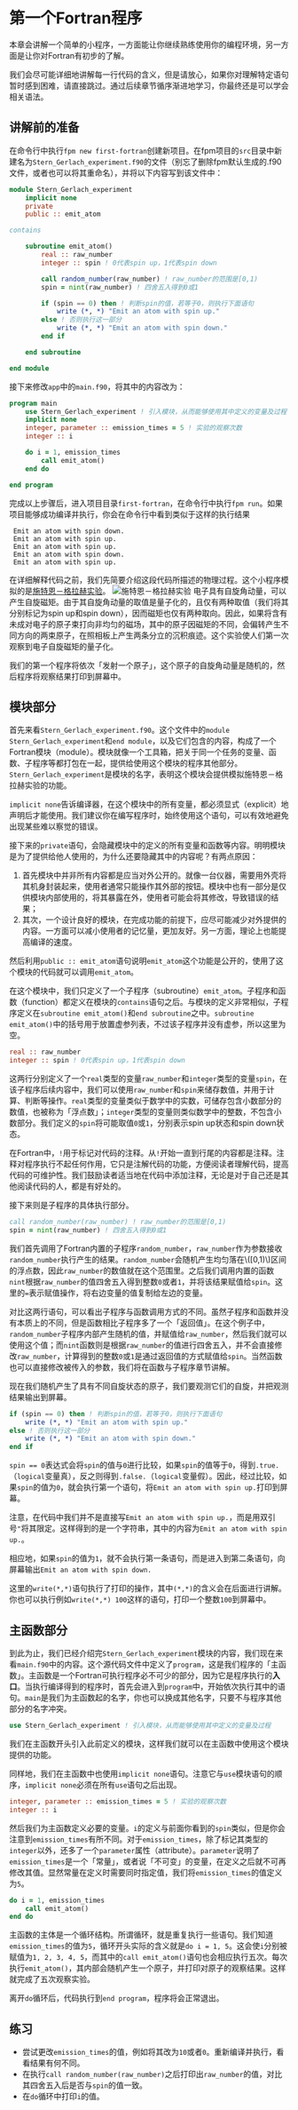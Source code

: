 # 第一个Fortran程序
本章会讲解一个简单的小程序，一方面能让你继续熟练使用你的编程环境，另一方面是让你对Fortran有初步的了解。

我们会尽可能详细地讲解每一行代码的含义，但是请放心，如果你对理解特定语句暂时感到困难，请直接跳过。通过后续章节循序渐进地学习，你最终还是可以学会相关语法。

## 讲解前的准备
在命令行中执行`fpm new first-fortran`创建新项目。在fpm项目的`src`目录中新建名为`Stern_Gerlach_experiment.f90`的文件（别忘了删除fpm默认生成的.f90文件，或者也可以将其重命名），并将以下内容写到该文件中：
```fortran
module Stern_Gerlach_experiment
    implicit none
    private
    public :: emit_atom

contains

    subroutine emit_atom()
        real :: raw_number
        integer :: spin ! 0代表spin up，1代表spin down

        call random_number(raw_number) ! raw_number的范围是[0,1)
        spin = nint(raw_number) ! 四舍五入得到0或1

        if (spin == 0) then ! 判断spin的值，若等于0，则执行下面语句
            write (*, *) "Emit an atom with spin up."
        else ! 否则执行这一部分
            write (*, *) "Emit an atom with spin down."
        end if

    end subroutine

end module
```
接下来修改`app`中的`main.f90`，将其中的内容改为：
```fortran
program main
    use Stern_Gerlach_experiment ! 引入模块，从而能够使用其中定义的变量及过程
    implicit none
    integer, parameter :: emission_times = 5 ! 实验的观察次数
    integer :: i

    do i = 1, emission_times
        call emit_atom()
    end do

end program
```
完成以上步骤后，进入项目目录`first-fortran`，在命令行中执行`fpm run`。如果项目能够成功编译并执行，你会在命令行中看到类似于这样的执行结果
```
 Emit an atom with spin down.
 Emit an atom with spin up.
 Emit an atom with spin up.
 Emit an atom with spin down.
 Emit an atom with spin up.
```
在详细解释代码之前，我们先简要介绍这段代码所描述的物理过程。这个小程序模拟的是[施特恩－格拉赫实验](https://zh.wikipedia.org/wiki/施特恩－格拉赫实验)。
![施特恩－格拉赫实验](media/Stern_Gerlach_experiment.png)
电子具有自旋角动量，可以产生自旋磁矩。由于其自旋角动量的取值是量子化的，且仅有两种取值（我们将其分别标记为spin up和spin down），因而磁矩也仅有两种取向。因此，如果将含有未成对电子的原子束打向非均匀的磁场，其中的原子因磁矩的不同，会偏转产生不同方向的两束原子，在照相板上产生两条分立的沉积痕迹。这个实验使人们第一次观察到电子自旋磁矩的量子化。

我们的第一个程序将依次「发射一个原子」，这个原子的自旋角动量是随机的，然后程序将观察结果打印到屏幕中。

## 模块部分

首先来看`Stern_Gerlach_experiment.f90`。这个文件中的`module Stern_Gerlach_experiment`和`end module`，以及它们包含的内容，构成了一个Fortran模块（module）。模块就像一个工具箱，把关于同一个任务的变量、函数、子程序等都打包在一起，提供给使用这个模块的程序其他部分。`Stern_Gerlach_experiment`是模块的名字，表明这个模块会提供模拟施特恩－格拉赫实验的功能。

`implicit none`告诉编译器，在这个模块中的所有变量，都必须显式（explicit）地声明后才能使用。我们建议你在编写程序时，始终使用这个语句，可以有效地避免出现某些难以察觉的错误。

接下来的`private`语句，会隐藏模块中的定义的所有变量和函数等内容。明明模块是为了提供给他人使用的，为什么还要隐藏其中的内容呢？有两点原因：
1. 首先模块中并非所有内容都是应当对外公开的。就像一台仪器，需要用外壳将其机身封装起来，使用者通常只能操作其外部的按钮。模块中也有一部分是仅供模块内部使用的，将其暴露在外，使用者可能会将其修改，导致错误的结果；
2. 其次，一个设计良好的模块，在完成功能的前提下，应尽可能减少对外提供的内容。一方面可以减小使用者的记忆量，更加友好。另一方面，理论上也能提高编译的速度。

然后利用`public :: emit_atom`语句说明`emit_atom`这个功能是公开的，使用了这个模块的代码就可以调用`emit_atom`。

在这个模块中，我们只定义了一个子程序（subroutine）`emit_atom`。子程序和函数（function）都定义在模块的`contains`语句之后。与模块的定义非常相似，子程序定义在`subroutine emit_atom()`和`end subroutine`之中。`subroutine emit_atom()`中的括号用于放置虚参列表，不过该子程序并没有虚参，所以这里为空。
```fortran
real :: raw_number
integer :: spin ! 0代表spin up，1代表spin down
```
这两行分别定义了一个`real`类型的变量`raw_number`和`integer`类型的变量`spin`，在该子程序后续内容中，我们可以使用`raw_number`和`spin`来储存数值，并用于计算、判断等操作。`real`类型的变量类似于数学中的实数，可储存包含小数部分的数值，也被称为「浮点数」；`integer`类型的变量则类似数学中的整数，不包含小数部分。我们定义的`spin`将可能取值`0`或`1`，分别表示spin up状态和spin down状态。

在Fortran中，`!`用于标记对代码的注释。从`!`开始一直到行尾的内容都是注释。注释对程序执行不起任何作用，它只是注解代码的功能，方便阅读者理解代码，提高代码的可维护性。我们鼓励读者适当地在代码中添加注释，无论是对于自己还是其他阅读代码的人，都是有好处的。

接下来则是子程序的具体执行部分。
```fortran
call random_number(raw_number) ! raw_number的范围是[0,1)
spin = nint(raw_number) ! 四舍五入得到0或1
```
我们首先调用了Fortran内置的子程序`random_number`，`raw_number`作为参数接收`random_number`执行产生的结果。`random_number`会随机产生均匀落在\\([0,1)\\)区间的浮点数，因此`raw_number`的数值就在这个范围里。之后我们调用内置的函数`nint`根据`raw_number`的值四舍五入得到整数`0`或者`1`，并将该结果赋值给`spin`。这里的`=`表示赋值操作，将右边变量的值复制给左边的变量。

对比这两行语句，可以看出子程序与函数调用方式的不同。虽然子程序和函数并没有本质上的不同，但是函数相比子程序多了一个「返回值」。在这个例子中，`random_number`子程序内部产生随机的值，并赋值给`raw_number`，然后我们就可以使用这个值；而`nint`函数则是根据`raw_number`的值进行四舍五入，并不会直接修改`raw_number`，计算得到的整数`0`或`1`是通过返回值的方式赋值给`spin`。当然函数也可以直接修改被传入的参数，我们将在函数与子程序章节讲解。

现在我们随机产生了具有不同自旋状态的原子，我们要观测它们的自旋，并把观测结果输出到屏幕。
```fortran
if (spin == 0) then ! 判断spin的值，若等于0，则执行下面语句
    write (*, *) "Emit an atom with spin up."
else ! 否则执行这一部分
    write (*, *) "Emit an atom with spin down."
end if
```
`spin == 0`表达式会将`spin`的值与`0`进行比较，如果`spin`的值等于`0`，得到`.true.`（`logical`变量真），反之则得到`.false.`（`logical`变量假）。因此，经过比较，如果`spin`的值为`0`，就会执行第一个语句，将`Emit an atom with spin up.`打印到屏幕。

注意，在代码中我们并不是直接写`Emit an atom with spin up.`，而是用双引号`"`将其限定。这样得到的是一个字符串，其中的内容为`Emit an atom with spin up.`。

相应地，如果`spin`的值为`1`，就不会执行第一条语句，而是进入到第二条语句，向屏幕输出`Emit an atom with spin down.`

这里的`write(*,*)`语句执行了打印的操作，其中`(*,*)`的含义会在后面进行讲解。你也可以执行例如`write(*,*) 100`这样的语句，打印一个整数`100`到屏幕中。

## 主函数部分

到此为止，我们已经介绍完`Stern_Gerlach_experiment`模块的内容，我们现在来看`main.f90`中的内容。这个源代码文件中定义了`program`，这是我们程序的「主函数」。主函数是一个Fortran可执行程序必不可少的部分，因为它是程序执行的**入口**。当执行编译得到的程序时，首先会进入到`program`中，开始依次执行其中的语句。`main`是我们为主函数起的名字，你也可以换成其他名字，只要不与程序其他部分的名字冲突。
```fortran
use Stern_Gerlach_experiment ! 引入模块，从而能够使用其中定义的变量及过程
```
我们在主函数开头引入此前定义的模块，这样我们就可以在主函数中使用这个模块提供的功能。

同样地，我们在主函数中也使用`implicit none`语句。注意它与`use`模块语句的顺序，`implicit none`必须在所有`use`语句之后出现。
```fortran
integer, parameter :: emission_times = 5 ! 实验的观察次数
integer :: i
```
然后我们为主函数定义必要的变量。`i`的定义与前面你看到的`spin`类似，但是你会注意到`emission_times`有所不同。对于`emission_times`，除了标记其类型的`integer`以外，还多了一个`parameter`属性（attribute）。`parameter`说明了`emission_times`是一个「常量」，或者说「不可变」的变量，在定义之后就不可再修改其值。显然常量在定义时需要同时指定值，我们将`emission_times`的值定义为`5`。
```fortran
do i = 1, emission_times
    call emit_atom()
end do
```
主函数的主体是一个循环结构。所谓循环，就是重复执行一些语句。我们知道`emission_times`的值为`5`，循环开头实际的含义就是`do i = 1, 5`。这会使`i`分别被赋值为`1, 2, 3, 4, 5`，而其中的`call emit_atom()`语句也会相应执行五次。每次执行`emit_atom()`，其内部会随机产生一个原子，并打印对原子的观察结果。这样就完成了五次观察实验。

离开`do`循环后，代码执行到`end program`，程序将会正常退出。

## 练习
* 尝试更改`emission_times`的值，例如将其改为`10`或者`0`。重新编译并执行，看看结果有何不同。
* 在执行`call random_number(raw_number)`之后打印出`raw_number`的值，对比其四舍五入后是否与`spin`的值一致。
* 在`do`循环中打印`i`的值。
